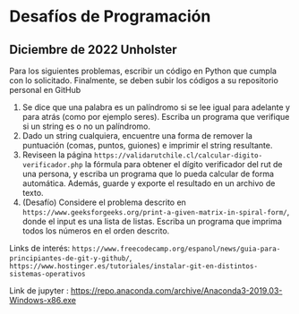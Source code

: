 # Desafíos de Programación
## Diciembre de 2022 Unholster
Para los siguientes problemas, escribir un código en Python que cumpla con lo solicitado. Finalmente, se deben subir los códigos a su repositorio personal en GitHub

1. Se dice que una palabra es un palíndromo si se lee igual para adelante y para atrás (como por ejemplo seres). Escriba un programa que verifique si un string es o no un palíndromo.
2. Dado un string cualquiera, encuentre una forma de remover la puntuación (comas, puntos, guiones) e imprimir el string resultante.
3. Reviseen la página `https://validarutchile.cl/calcular-digito-verificador.php` la fórmula para obtener el dígito verificador del rut de una persona, y escriba un programa que lo pueda calcular de forma automática. Además, guarde y exporte el resultado en un archivo de texto.
4. (Desafío) Considere el problema descrito en `https://www.geeksforgeeks.org/print-a-given-matrix-in-spiral-form/`, donde el input es una lista de listas. Escriba un programa que imprima todos los números en el orden descrito.
  
  
Links de interés: `https://www.freecodecamp.org/espanol/news/guia-para-principiantes-de-git-y-github/`, `https://www.hostinger.es/tutoriales/instalar-git-en-distintos-sistemas-operativos`

Link de jupyter : https://repo.anaconda.com/archive/Anaconda3-2019.03-Windows-x86.exe